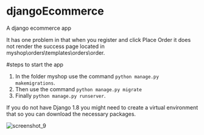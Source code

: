 # djangoEcommerce
A django ecommerce app

It has one problem in that when you register and click Place Order it does not render the success page located in myshop\orders\templates\orders\order.

#steps to start the app
1. In the folder myshop use the command `python manage.py makemigrations`.
2. Then use the command `python manage.py migrate`
3. Finally `python manage.py runserver`.

If you do not have Django 1.8 you might need to create a virtual environment that so you can download the necessary packages.

![screenshot_9](https://user-images.githubusercontent.com/21030885/44479964-046a5380-a67d-11e8-97ad-e32dcdc33324.jpg)
